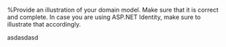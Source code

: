 
%Provide an illustration of your domain model. Make sure that it is correct and complete. In case you are using ASP.NET Identity, make sure to illustrate that accordingly.

asdasdasd